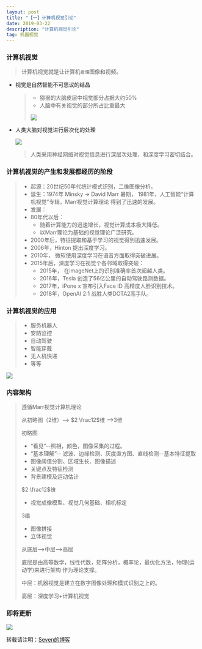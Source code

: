 ```yaml
---
layout: post
title: "【一】计算机视觉引论"
date: 2019-03-22
description: "计算机视觉引论"
tag: 机器视觉
---
```


### 计算机视觉

> 计算机视觉就是让计算机`看懂`图像和视频。

- 视觉是自然智能不可思议的结晶

  > - 猕猴的大脑皮层中视觉部分占据大约50%
  > - 人脑中有关视觉的部分所占比重最大
  >
  > ![](https://eveseven.oss-cn-shanghai.aliyuncs.com/20190309200421.png)

- 人类大脑对视觉进行层次化的处理

  ![](https://eveseven.oss-cn-shanghai.aliyuncs.com/20190309200455.png)

  > 人类采用神经网络对视觉信息进行深层次处理，和深度学习密切结合。

### 计算机视觉的产生和发展都经历的阶段

> - 起源：20世纪50年代统计模式识别，二维图像分析。
> - 诞生：1974年 Minsky -> David Marr 暑期， 1981年，人工智能“计算机视觉”专辑，Marr视觉计算理论 得到了迅速的发展。
> - 发展：
> - 80年代以后：
>   - 随着计算能力的迅速增长，视觉计算成本极大降低。
>   - 以Marr理论为基础的视觉理论广泛研究。
> - 2000年后，特征提取和基于学习的视觉得到迅速发展。
> - 2006年，Hinton 提出深度学习。
> - 2010年， 微软使用深度学习在语音方面取得突破进展。
> - 2015年后，深度学习在视觉个各邻域取得突破：
>   - 2015年， 在imageNet上的识别准确率首次超越人类。
>   - 2016年，Tesla 创造了56亿公里的自动驾驶路测数据。
>   - 2017年，iPone x 宣布引入Face ID 高精度人脸识别技术。
>   - 2018年，OpenAI 2:1 战胜人类DOTA2高手队。

### 计算机视觉的应用

> - 服务机器人
> - 安防监控
> - 自动驾驶
> - 智能穿戴
> - 无人机快递
> - 等等

![](https://eveseven.oss-cn-shanghai.aliyuncs.com/20190309200616.png)

### 内容架构

> 遵循Marr视觉计算机理论
>
> 从初略图（2维）--> $2 \frac12$维 -->3维
>
> 初略图
>
> - “看见”--照相，颜色，图像采集的过程。
> - “基本理解”-- 滤波、边缘检测、灰度直方图、直线检测--基本特征提取
> - 图像阈值分割、区域生长、图像描述
> - 关键点及特征检测
> - 背景建模及运动估计
>
> $2 \frac12$维
>
> - 视觉成像模型、视觉几何基础、相机标定
>
> 3维
>
> - 图像拼接
> - 立体视觉
>
> 从底层-->中层-->高层
>
> 底层是由高等数学，线性代数，矩阵分析，概率论，最优化方法，物理(运动学)来进行架构 作为理论支撑。
>
> 中层：机器视觉是建立在数字图像处理和模式识别之上的。
>
> 高层：深度学习+计算机视觉

### 即将更新
![](https://eveseven.oss-cn-shanghai.aliyuncs.com/20190322201253.png)

转载请注明：[Seven的博客](http://sevenold.github.io)